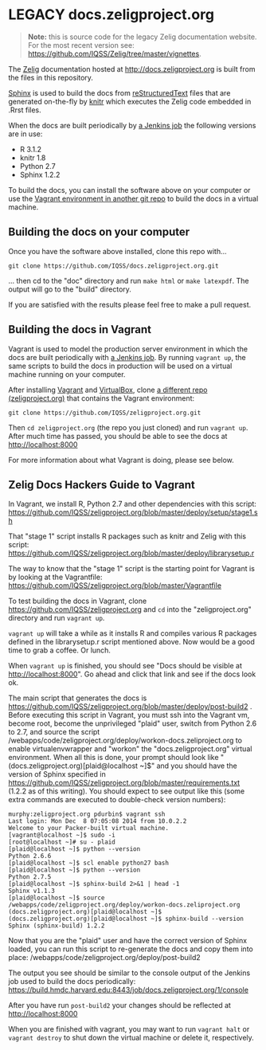 LEGACY docs.zeligproject.org
=====================

> **Note:** this is source code for the legacy Zelig documentation website. For the most recent version see: <https://github.com/IQSS/Zelig/tree/master/vignettes>.  


The [Zelig](http://zeligproject.org) documentation hosted at http://docs.zeligproject.org is built from the files in this repository.

[Sphinx](http://sphinx-doc.org) is used to build the docs from [reStructuredText](http://en.wikipedia.org/wiki/ReStructuredText) files that are generated on-the-fly by [knitr](http://yihui.name/knitr/) which executes the Zelig code embedded in .Rrst files. 

When the docs are built periodically by [a Jenkins job](https://build.hmdc.harvard.edu:8443/job/docs.zeligproject.org/) the following versions are in use:

- R 3.1.2
- knitr 1.8
- Python 2.7
- Sphinx 1.2.2

To build the docs, you can install the software above on your computer or use the [Vagrant environment in another git repo](https://github.com/IQSS/zeligproject.org) to build the docs in a virtual machine.

## Building the docs on your computer

Once you have the software above installed, clone this repo with...

    git clone https://github.com/IQSS/docs.zeligproject.org.git

... then cd to the "doc" directory and run `make html` or `make latexpdf`. The output will go to the "build" directory.

If you are satisfied with the results please feel free to make a pull request.

## Building the docs in Vagrant 

Vagrant is used to model the production server environment in which the docs are built periodically with [a Jenkins job](https://build.hmdc.harvard.edu:8443/job/docs.zeligproject.org/). By running `vagrant up`, the same scripts to build the docs in production will be used on a virtual machine running on your computer.

After installing [Vagrant](http://vagrantup.com) and [VirtualBox](http://virtualbox.org), clone [a different repo (zeligproject.org)](https://github.com/IQSS/zeligproject.org) that contains the Vagrant environment:

    git clone https://github.com/IQSS/zeligproject.org.git

Then `cd zeligproject.org` (the repo you just cloned) and run `vagrant up`. After much time has passed, you should be able to see the docs at <http://localhost:8000>

For more information about what Vagrant is doing, please see below.

## Zelig Docs Hackers Guide to Vagrant

In Vagrant, we install R, Python 2.7 and other dependencies with this script: https://github.com/IQSS/zeligproject.org/blob/master/deploy/setup/stage1.sh

That "stage 1" script installs R packages such as knitr and Zelig with this script: https://github.com/IQSS/zeligproject.org/blob/master/deploy/librarysetup.r

The way to know that the "stage 1" script is the starting point for Vagrant is by looking at the Vagrantfile: https://github.com/IQSS/zeligproject.org/blob/master/Vagrantfile

To test building the docs in Vagrant, clone https://github.com/IQSS/zeligproject.org and `cd` into the "zeligproject.org" directory and run `vagrant up`.

`vagrant up` will take a while as it installs R and compiles various R packages defined in the librarysetup.r script mentioned above. Now would be a good time to grab a coffee. Or lunch.

When `vagrant up` is finished, you should see "Docs should be visible at <http://localhost:8000>". Go ahead and click that link and see if the docs look ok.

The main script that generates the docs is https://github.com/IQSS/zeligproject.org/blob/master/deploy/post-build2 . Before executing this script in Vagrant, you must ssh into the Vagrant vm, become root, become the unprivileged "plaid" user, switch from Python 2.6 to 2.7, and source the script /webapps/code/zeligproject.org/deploy/workon-docs.zeliproject.org to enable virtualenvwrapper and "workon" the "docs.zeligproject.org" virtual environment. When all this is done, your prompt should look like "(docs.zeligproject.org)[plaid@localhost ~]$" and you should have the version of Sphinx specified in https://github.com/IQSS/zeligproject.org/blob/master/requirements.txt (1.2.2 as of this writing). You should expect to see output like this (some extra commands are executed to double-check version numbers):

    murphy:zeligproject.org pdurbin$ vagrant ssh
    Last login: Mon Dec  8 07:05:08 2014 from 10.0.2.2
    Welcome to your Packer-built virtual machine.
    [vagrant@localhost ~]$ sudo -i
    [root@localhost ~]# su - plaid
    [plaid@localhost ~]$ python --version
    Python 2.6.6
    [plaid@localhost ~]$ scl enable python27 bash
    [plaid@localhost ~]$ python --version
    Python 2.7.5
    [plaid@localhost ~]$ sphinx-build 2>&1 | head -1
    Sphinx v1.1.3
    [plaid@localhost ~]$ source /webapps/code/zeligproject.org/deploy/workon-docs.zeliproject.org
    (docs.zeligproject.org)[plaid@localhost ~]$
    (docs.zeligproject.org)[plaid@localhost ~]$ sphinx-build --version
    Sphinx (sphinx-build) 1.2.2

Now that you are the "plaid" user and have the correct version of Sphinx loaded, you can run this script to re-generate the docs and copy them into place: /webapps/code/zeligproject.org/deploy/post-build2

The output you see should be similar to the console output of the Jenkins job used to build the docs periodically: https://build.hmdc.harvard.edu:8443/job/docs.zeligproject.org/1/console

After you have run `post-build2` your changes should be reflected at <http://localhost:8000>

When you are finished with vagrant, you may want to run `vagrant halt` or `vagrant destroy` to shut down the virtual machine or delete it, respectively.
